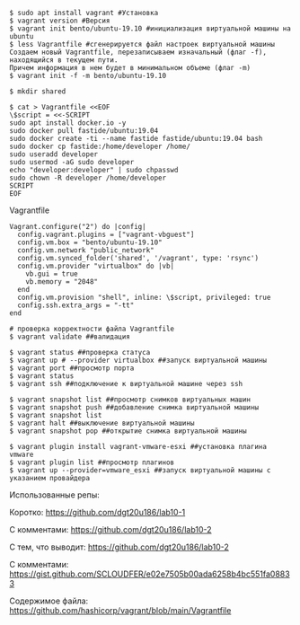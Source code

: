 
```
$ sudo apt install vagrant #Установка
$ vagrant version #Версия
$ vagrant init bento/ubuntu-19.10 #инициализация виртуальной машины на ubuntu
$ less Vagrantfile #сгенерируется файл настроек виртуальной машины
Создаем новый Vagrantfile, перезаписываем изначальный (флаг -f), находящийся в текущем пути. 
Причем информация в нем будет в минимальном объеме (флаг -m)
$ vagrant init -f -m bento/ubuntu-19.10 
```

```
$ mkdir shared
```

```
$ cat > Vagrantfile <<EOF
\$script = <<-SCRIPT
sudo apt install docker.io -y
sudo docker pull fastide/ubuntu:19.04
sudo docker create -ti --name fastide fastide/ubuntu:19.04 bash
sudo docker cp fastide:/home/developer /home/
sudo useradd developer
sudo usermod -aG sudo developer
echo "developer:developer" | sudo chpasswd
sudo chown -R developer /home/developer
SCRIPT
EOF
```

Vagrantfile

```
Vagrant.configure("2") do |config|
  config.vagrant.plugins = ["vagrant-vbguest"]
  config.vm.box = "bento/ubuntu-19.10"
  config.vm.network "public_network"
  config.vm.synced_folder('shared', '/vagrant', type: 'rsync')
  config.vm.provider "virtualbox" do |vb|
    vb.gui = true
    vb.memory = "2048"
  end
  config.vm.provision "shell", inline: \$script, privileged: true
  config.ssh.extra_args = "-tt"
end
```

```
# проверка корректности файла Vagrantfile
$ vagrant validate ##валидация

$ vagrant status ##проверка статуса
$ vagrant up # --provider virtualbox ##запуск виртуальной машины
$ vagrant port ##просмотр порта
$ vagrant status
$ vagrant ssh ##подключение к виртуальной машине через ssh

$ vagrant snapshot list ##просмотр снимков виртуальных машин
$ vagrant snapshot push ##добавление снимка виртуальной машины
$ vagrant snapshot list
$ vagrant halt ##выключение виртуальной машины
$ vagrant snapshot pop ##открытие снимка виртуальной машины
```

```
$ vagrant plugin install vagrant-vmware-esxi ##установка плагина vmware
$ vagrant plugin list ##просмотр плагинов
$ vagrant up --provider=vmware_esxi ##запуск виртуальной машины с указанием провайдера
```


Использованные репы:

Коротко: https://github.com/dgt20u186/lab10-1

С комментами: https://github.com/dgt20u186/lab10-2

С тем, что выводит: https://github.com/dgt20u186/lab10-2

С комментами: https://gist.github.com/SCLOUDFER/e02e7505b00ada6258b4bc551fa08833

Содержимое файла: https://github.com/hashicorp/vagrant/blob/main/Vagrantfile
